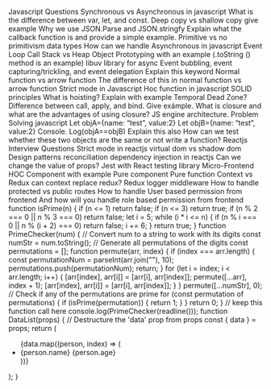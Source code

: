 Javascript Questions
Synchronous vs Asynchronous in javascript
What is the difference between var, let, and const.
Deep copy vs shallow copy give example
Why we use JSON.Parse and JSON.stringfy
Explain what the callback function is and provide a simple example.
Primitive vs no primitivism data types
How can we handle Asynchronous in javascript
Event Loop
Call Stack vs Heap
Object Prototyping with an example (.toString () method is an example)
libuv library for async
Event bubbling, event capturing/trickling, and event delegation
Explain this keyword
Normal function vs arrow function
The difference of this in normal function vs arrow function
Strict mode in Javascript
Hoc function in javascript
SOLID principles
What is hoisting? Explain with example
Temporal Dead Zone?
Difference between call, apply, and bind. Give exámple.
What is closure and what are the advantages of using closure?
JS engine architecture.
Problem Solving javascript
Let objA={name: “test”, value:2}
Let objB={name: “test”, value:2}
Console. Log(objA==objB)
Explain this also
How can we test whether these two objects are the same or not write a function?
Reactjs Interview Questions
Strict mode in reactjs
virtual dom vs shadow dom
Design patterns
reconciliation
dependency injection in reactjs
Can we change the value of props?
Jest with React testing library
Micro-Frontend
HOC Component with example
Pure component
Pure function
Context vs Redux
can context replace redux?
Redux logger middleware
How to handle protected vs public routes
How to handle User based permission from frontend
And how will you handle role based permission from frontend
function isPrime(n) {
  if (n <= 1) return false;
  if (n <= 3) return true;
  if (n % 2 === 0 || n % 3 === 0) return false;
  let i = 5;
  while (i * i <= n) {
    if (n % i === 0 || n % (i + 2) === 0) return false;
    i += 6;
  }
  return true;
}
function PrimeChecker(num) {
  // Convert num to a string to work with its digits
  const numStr = num.toString();
  // Generate all permutations of the digits
  const permutations = [];
  function permute(arr, index) {
    if (index === arr.length) {
      const permutationNum = parseInt(arr.join(""), 10);
      permutations.push(permutationNum);
      return;
    }
    for (let i = index; i < arr.length; i++) {
      [arr[index], arr[i]] = [arr[i], arr[index]];
      permute([...arr], index + 1);
      [arr[index], arr[i]] = [arr[i], arr[index]];
    }
  }
  permute([...numStr], 0);
  // Check if any of the permutations are prime
  for (const permutation of permutations) {
    if (isPrime(permutation)) {
      return 1;
    }
  }
  return 0;
}
// keep this function call here
console.log(PrimeChecker(readline()));
function DataList(props) {
  // Destructure the 'data' prop from props
  const { data } = props;
  return (
    <ul>
      {data.map((person, index) => (
        <li key={index}>
          <span>{person.name}</span> <span>{person.age}</span>
        </li>
      ))}
    </ul>
  );
}
